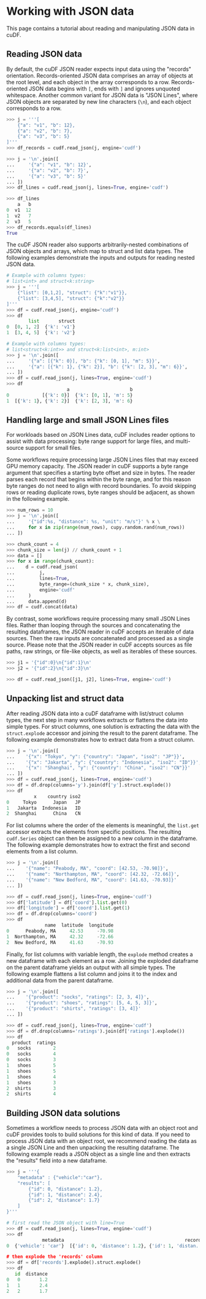 # Working with JSON data

This page contains a tutorial about reading and manipulating JSON data in cuDF.

## Reading JSON data

By default, the cuDF JSON reader expects input data using the
"records" orientation. Records-oriented JSON data comprises
an array of objects at the root level, and each object in the
array corresponds to a row. Records-oriented JSON data begins
with `[`, ends with `]` and ignores unquoted whitespace.
Another common variant for JSON data is "JSON Lines", where
JSON objects are separated by new line characters (`\n`), and
each object corresponds to a row.

```python
>>> j = '''[
    {"a": "v1", "b": 12},
    {"a": "v2", "b": 7},
    {"a": "v3", "b": 5}
]'''
>>> df_records = cudf.read_json(j, engine='cudf')

>>> j = '\n'.join([
...     '{"a": "v1", "b": 12}',
...     '{"a": "v2", "b": 7}',
...     '{"a": "v3", "b": 5}'
... ])
>>> df_lines = cudf.read_json(j, lines=True, engine='cudf')

>>> df_lines
    a   b
0  v1  12
1  v2   7
2  v3   5
>>> df_records.equals(df_lines)
True
```

The cuDF JSON reader also supports arbitrarily-nested combinations
of JSON objects and arrays, which map to struct and list data types.
The following examples demonstrate the inputs and outputs for
reading nested JSON data.

```python
# Example with columns types:
# list<int> and struct<k:string>
>>> j = '''[
    {"list": [0,1,2], "struct": {"k":"v1"}},
    {"list": [3,4,5], "struct": {"k":"v2"}}
]'''
>>> df = cudf.read_json(j, engine='cudf')
>>> df
        list       struct
0  [0, 1, 2]  {'k': 'v1'}
1  [3, 4, 5]  {'k': 'v2'}

# Example with columns types:
# list<struct<k:int>> and struct<k:list<int>, m:int>
>>> j = '\n'.join([
...     '{"a": [{"k": 0}], "b": {"k": [0, 1], "m": 5}}',
...     '{"a": [{"k": 1}, {"k": 2}], "b": {"k": [2, 3], "m": 6}}',
... ])
>>> df = cudf.read_json(j, lines=True, engine='cudf')
>>> df
                      a                      b
0            [{'k': 0}]  {'k': [0, 1], 'm': 5}
1  [{'k': 1}, {'k': 2}]  {'k': [2, 3], 'm': 6}
```

## Handling large and small JSON Lines files

For workloads based on JSON Lines data, cuDF includes reader options
to assist with data processing: byte range support for large files,
and multi-source support for small files.

Some workflows require processing large JSON Lines files that may
exceed GPU memory capacity. The JSON reader in cuDF supports a byte
range argument that specifies a starting byte offset and size in bytes.
The reader parses each record that begins within the byte range,
and for this reason byte ranges do not need to align with record
boundaries. To avoid skipping rows or reading duplicate rows, byte ranges
should be adjacent, as shown in the following example.

```python
>>> num_rows = 10
>>> j = '\n'.join([
...     '{"id":%s, "distance": %s, "unit": "m/s"}' % x \
...     for x in zip(range(num_rows), cupy.random.rand(num_rows))
... ])

>>> chunk_count = 4
>>> chunk_size = len(j) // chunk_count + 1
>>> data = []
>>> for x in range(chunk_count):
...    d = cudf.read_json(
...         j,
...         lines=True,
...         byte_range=(chunk_size * x, chunk_size),
...         engine='cudf'
...     )
...     data.append(d)
>>> df = cudf.concat(data)
```

By contrast, some workflows require processing many small JSON
Lines files. Rather than looping through the sources and
concatenating the resulting dataframes, the JSON reader in
cuDF accepts an iterable of data sources. Then the raw inputs
are concatenated and processed as a single source. Please
note that the JSON reader in cuDF accepts sources as file paths,
raw strings, or file-like objects, as well as iterables of these sources.

```python
>>> j1 = '{"id":0}\n{"id":1}\n'
>>> j2 = '{"id":2}\n{"id":3}\n'

>>> df = cudf.read_json([j1, j2], lines=True, engine='cudf')
```

## Unpacking list and struct data

After reading JSON data into a cuDF dataframe with list/struct
column types, the next step in many workflows extracts or
flattens the data into simple types. For struct columns, one
solution is extracting the data with the `struct.explode`
accessor and joining the result to the parent dataframe. The
following example demonstrates how to extract data from a struct column.

```python
>>> j = '\n'.join([
...    '{"x": "Tokyo", "y": {"country": "Japan", "iso2": "JP"}}',
...    '{"x": "Jakarta", "y": {"country": "Indonesia", "iso2": "ID"}}',
...    '{"x": "Shanghai", "y": {"country": "China", "iso2": "CN"}}'
... ])
>>> df = cudf.read_json(j, lines=True, engine='cudf')
>>> df = df.drop(columns='y').join(df['y'].struct.explode())
>>> df
          x    country iso2
0     Tokyo      Japan   JP
1   Jakarta  Indonesia   ID
2  Shanghai      China   CN
```

For list columns where the order of the elements is meaningful,
the `list.get` accessor extracts the elements from specific
positions. The resulting `cudf.Series` object can then be assigned
to a new column in the dataframe. The following example
demonstrates how to extract the first and second elements from a
list column.

```python
>>> j = '\n'.join([
...    '{"name": "Peabody, MA", "coord": [42.53, -70.98]}',
...    '{"name": "Northampton, MA", "coord": [42.32, -72.66]}',
...    '{"name": "New Bedford, MA", "coord": [41.63, -70.93]}'
... ])

>>> df = cudf.read_json(j, lines=True, engine='cudf')
>>> df['latitude'] = df['coord'].list.get(0)
>>> df['longitude'] = df['coord'].list.get(1)
>>> df = df.drop(columns='coord')
>>> df
              name  latitude  longitude
0      Peabody, MA     42.53     -70.98
1  Northampton, MA     42.32     -72.66
2  New Bedford, MA     41.63     -70.93
```

Finally, for list columns with variable length, the `explode`
method creates a new dataframe with each element as a row.
Joining the exploded dataframe on the parent dataframe yields
an output with all simple types. The following example flattens
a list column and joins it to the index and additional data from
the parent dataframe.

```python
>>> j = '\n'.join([
...    '{"product": "socks", "ratings": [2, 3, 4]}',
...    '{"product": "shoes", "ratings": [5, 4, 5, 3]}',
...    '{"product": "shirts", "ratings": [3, 4]}'
... ])

>>> df = cudf.read_json(j, lines=True, engine='cudf')
>>> df = df.drop(columns='ratings').join(df['ratings'].explode())
>>> df
  product  ratings
0   socks        2
0   socks        4
0   socks        3
1   shoes        5
1   shoes        5
1   shoes        4
1   shoes        3
2  shirts        3
2  shirts        4
```

## Building JSON data solutions

Sometimes a workflow needs to process JSON data with an object
root and cuDF provides tools to build solutions for this kind
of data. If you need to process JSON data with an object root,
we recommend reading the data as a single JSON Line and then
unpacking the resulting dataframe. The following example
reads a JSON object as a single line and then extracts the
"results" field into a new dataframe.

```python
>>> j = '''{
    "metadata" : {"vehicle":"car"},
    "results": [
        {"id": 0, "distance": 1.2},
        {"id": 1, "distance": 2.4},
        {"id": 2, "distance": 1.7}
    ]
}'''

# first read the JSON object with line=True
>>> df = cudf.read_json(j, lines=True, engine='cudf')
>>> df
             metadata                                            records
0  {'vehicle': 'car'}  [{'id': 0, 'distance': 1.2}, {'id': 1, 'distan...

# then explode the 'records' column
>>> df = df['records'].explode().struct.explode()
>>> df
   id  distance
0   0       1.2
1   1       2.4
2   2       1.7
```
